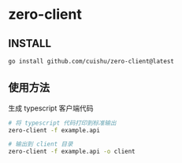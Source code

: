 # zero-client

## INSTALL
```bash
go install github.com/cuishu/zero-client@latest
```

## 使用方法

生成 typescript 客户端代码
```bash
# 将 typescript 代码打印到标准输出
zero-client -f example.api
```

```bash
# 输出到 client 目录
zero-client -f example.api -o client
```